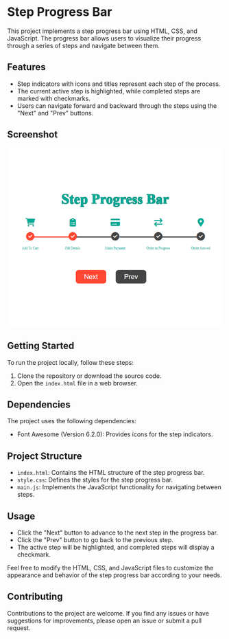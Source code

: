 # Step Progress Bar

This project implements a step progress bar using HTML, CSS, and JavaScript. The progress bar allows users to visualize their progress through a series of steps and navigate between them.

## Features

- Step indicators with icons and titles represent each step of the process.
- The current active step is highlighted, while completed steps are marked with checkmarks.
- Users can navigate forward and backward through the steps using the "Next" and "Prev" buttons.

## Screenshot
<img src="screencapture.png">

## Getting Started

To run the project locally, follow these steps:

1. Clone the repository or download the source code.
2. Open the `index.html` file in a web browser.

## Dependencies

The project uses the following dependencies:

- Font Awesome (Version 6.2.0): Provides icons for the step indicators.

## Project Structure

- `index.html`: Contains the HTML structure of the step progress bar.
- `style.css`: Defines the styles for the step progress bar.
- `main.js`: Implements the JavaScript functionality for navigating between steps.

## Usage

- Click the "Next" button to advance to the next step in the progress bar.
- Click the "Prev" button to go back to the previous step.
- The active step will be highlighted, and completed steps will display a checkmark.

Feel free to modify the HTML, CSS, and JavaScript files to customize the appearance and behavior of the step progress bar according to your needs.

## Contributing

Contributions to the project are welcome. If you find any issues or have suggestions for improvements, please open an issue or submit a pull request.


